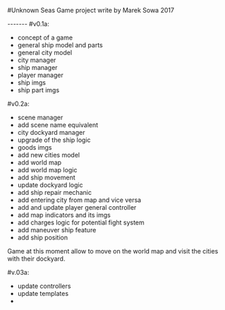 #Unknown Seas 
Game project write by Marek Sowa 2017

*-*-*-*-*-*-*-*
#v0.1a:
 - concept of a game
 - general ship model and parts
 - general city model
 - city manager
 - ship manager
 - player manager
 - ship imgs
 - ship part imgs
 
 #v0.2a:
 - scene manager 
 - add scene name equivalent
 - city dockyard manager
 - upgrade of the ship logic
 - goods imgs
 - add new cities model
 - add world map
 - add world map logic
 - add ship movement
 - update dockyard logic
 - add ship repair mechanic
 - add entering city from map and vice versa
 - add and update player general controller
 - add map indicators and its imgs
 - add charges logic for potential fight system
 - add maneuver ship feature 
 - add ship position
 
 Game at this moment allow to move on the world map and visit the cities with their dockyard.
 
 #v.03a:
 - update controllers
 - update templates
 - 